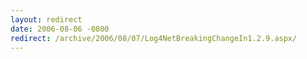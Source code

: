 ```yaml
---
layout: redirect
date: 2006-08-06 -0800
redirect: /archive/2006/08/07/Log4NetBreakingChangeIn1.2.9.aspx/
---
```

